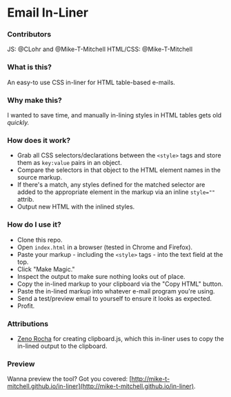 # Email In-Liner
### Contributors
JS: @CLohr and @Mike-T-Mitchell
HTML/CSS: @Mike-T-Mitchell


### What is this?
An easy-to use CSS in-liner for HTML table-based e-mails.

### Why make this?
I wanted to save time, and manually in-lining styles in HTML tables gets old _quickly._

### How does it work?

* Grab all CSS selectors/declarations between the `<style>` tags and store them as `key:value` pairs in an object.
* Compare the selectors in that object to the HTML element names in the source markup.
* If there's a match, any styles defined for the matched selector are added to the appropriate element in the markup via an inline `style=""` attrib.
* Output new HTML with the inlined styles.

### How do I use it?
* Clone this repo.
* Open `index.html` in a browser (tested in Chrome and Firefox).
* Paste your markup - including the `<style>` tags - into the text field at the top.
* Click "Make Magic."
* Inspect the output to make sure nothing looks out of place.
* Copy the in-lined markup to your clipboard via the "Copy HTML" button.
* Paste the in-lined markup into whatever e-mail program you're using.
* Send a test/preview email to yourself to ensure it looks as expected.
* Profit.

### Attributions
* [Zeno Rocha](https://github.com/zenorocha) for creating clipboard.js, which this in-liner uses to copy the in-lined output to the clipboard.

### Preview
Wanna preview the tool? Got you covered: [http://mike-t-mitchell.github.io/in-liner](http://mike-t-mitchell.github.io/in-liner).
